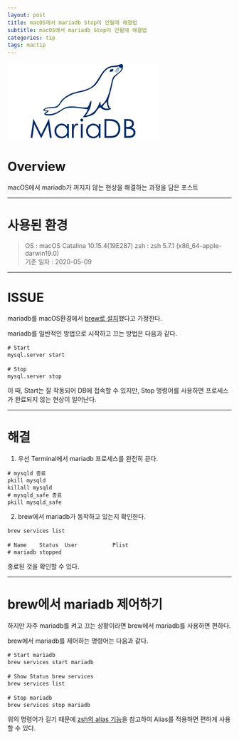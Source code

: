 ```yaml
---
layout: post
title: macOS에서 mariadb Stop이 안될때 해결법
subtitle: macOS에서 mariadb Stop이 안될때 해결법
categories: tip
tags: mactip
---
```


![mariadb-logo](/assets/img/logo/mariadb-logo.png)

# Overview

macOS에서 mariadb가 꺼지지 않는 현상을 해결하는 과정을 담은 포스트

***

# 사용된 환경

> OS : macOS Catalina 10.15.4(19E287)
> zsh : zsh 5.7.1 (x86_64-apple-darwin19.0)  
> 기준 일자 : 2020-05-09  

***

# ISSUE

mariadb를 macOS환경에서 [brew로 설치](/tip/2020/05/09/mac_mariadb/)했다고 가정한다.

mariadb를 일반적인 방법으로 시작하고 끄는 방법은 다음과 같다.

```
# Start
mysql.server start

# Stop
mysql.server stop
```

이 때, Start는 잘 작동되어 DB에 접속할 수 있지만, Stop 명령어를 사용하면 프로세스가 완료되지 않는 현상이 일어난다.

***

# 해결

1. 우선 Terminal에서 mariadb 프로세스를 완전히 끈다.

```
# mysqld 종료
pkill mysqld
killall mysqld
# mysqld_safe 종료
pkill mysqld_safe          
```

2. brew에서 mariadb가 동작하고 있는지 확인한다.

```
brew services list

# Name    Status  User           Plist
# mariadb stopped
```

종료된 것을 확인할 수 있다.

***

# brew에서 mariadb 제어하기

하지만 자주 mariadb를 켜고 끄는 상황이라면 brew에서 mariadb를 사용하면 편하다.

brew에서 mariadb를 제어하는 명령어는 다음과 같다.

```
# Start mariadb
brew services start mariadb

# Show Status brew services
brew services list

# Stop mariadb
brew services stop mariadb
```

위의 명령어가 길기 때문에 [zsh의 alias 기능](/tip/2019/11/18/mac_zsh_alias/)을 참고하여 Alias를 적용하면 편하게 사용할 수 있다.